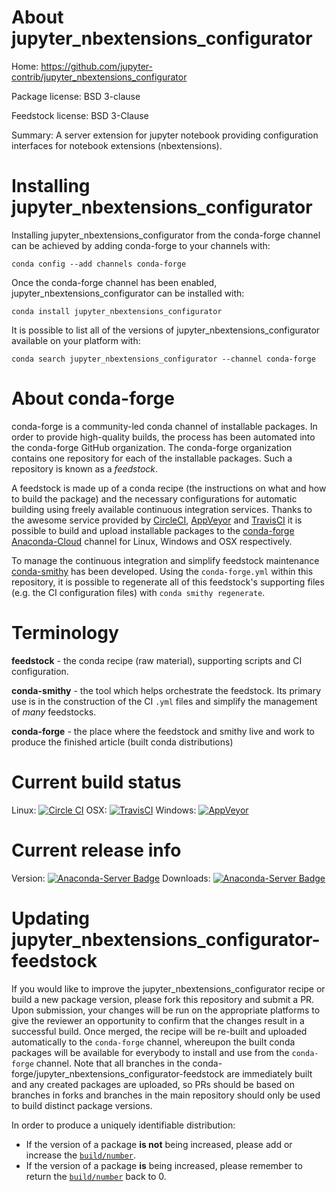 About jupyter_nbextensions_configurator
=======================================

Home: https://github.com/jupyter-contrib/jupyter_nbextensions_configurator

Package license: BSD 3-clause

Feedstock license: BSD 3-Clause

Summary: A server extension for jupyter notebook providing configuration interfaces for notebook extensions (nbextensions).



Installing jupyter_nbextensions_configurator
============================================

Installing jupyter_nbextensions_configurator from the conda-forge channel can be achieved by adding conda-forge to your channels with:

```
conda config --add channels conda-forge
```

Once the conda-forge channel has been enabled, jupyter_nbextensions_configurator can be installed with:

```
conda install jupyter_nbextensions_configurator
```

It is possible to list all of the versions of jupyter_nbextensions_configurator available on your platform with:

```
conda search jupyter_nbextensions_configurator --channel conda-forge
```


About conda-forge
=================

conda-forge is a community-led conda channel of installable packages.
In order to provide high-quality builds, the process has been automated into the
conda-forge GitHub organization. The conda-forge organization contains one repository
for each of the installable packages. Such a repository is known as a *feedstock*.

A feedstock is made up of a conda recipe (the instructions on what and how to build
the package) and the necessary configurations for automatic building using freely
available continuous integration services. Thanks to the awesome service provided by
[CircleCI](https://circleci.com/), [AppVeyor](http://www.appveyor.com/)
and [TravisCI](https://travis-ci.org/) it is possible to build and upload installable
packages to the [conda-forge](https://anaconda.org/conda-forge)
[Anaconda-Cloud](http://docs.anaconda.org/) channel for Linux, Windows and OSX respectively.

To manage the continuous integration and simplify feedstock maintenance
[conda-smithy](http://github.com/conda-forge/conda-smithy) has been developed.
Using the ``conda-forge.yml`` within this repository, it is possible to regenerate all of
this feedstock's supporting files (e.g. the CI configuration files) with ``conda smithy regenerate``.


Terminology
===========

**feedstock** - the conda recipe (raw material), supporting scripts and CI configuration.

**conda-smithy** - the tool which helps orchestrate the feedstock.
                   Its primary use is in the construction of the CI ``.yml`` files
                   and simplify the management of *many* feedstocks.

**conda-forge** - the place where the feedstock and smithy live and work to
                  produce the finished article (built conda distributions)

Current build status
====================

Linux: [![Circle CI](https://circleci.com/gh/conda-forge/jupyter_nbextensions_configurator-feedstock.svg?style=shield)](https://circleci.com/gh/conda-forge/jupyter_nbextensions_configurator-feedstock)
OSX: [![TravisCI](https://travis-ci.org/conda-forge/jupyter_nbextensions_configurator-feedstock.svg?branch=master)](https://travis-ci.org/conda-forge/jupyter_nbextensions_configurator-feedstock)
Windows: [![AppVeyor](https://ci.appveyor.com/api/projects/status/github/conda-forge/jupyter_nbextensions_configurator-feedstock?svg=True)](https://ci.appveyor.com/project/conda-forge/jupyter-nbextensions-configurator-feedstock/branch/master)

Current release info
====================
Version: [![Anaconda-Server Badge](https://anaconda.org/conda-forge/jupyter_nbextensions_configurator/badges/version.svg)](https://anaconda.org/conda-forge/jupyter_nbextensions_configurator)
Downloads: [![Anaconda-Server Badge](https://anaconda.org/conda-forge/jupyter_nbextensions_configurator/badges/downloads.svg)](https://anaconda.org/conda-forge/jupyter_nbextensions_configurator)


Updating jupyter_nbextensions_configurator-feedstock
====================================================

If you would like to improve the jupyter_nbextensions_configurator recipe or build a new
package version, please fork this repository and submit a PR. Upon submission,
your changes will be run on the appropriate platforms to give the reviewer an
opportunity to confirm that the changes result in a successful build. Once
merged, the recipe will be re-built and uploaded automatically to the
`conda-forge` channel, whereupon the built conda packages will be available for
everybody to install and use from the `conda-forge` channel.
Note that all branches in the conda-forge/jupyter_nbextensions_configurator-feedstock are
immediately built and any created packages are uploaded, so PRs should be based
on branches in forks and branches in the main repository should only be used to
build distinct package versions.

In order to produce a uniquely identifiable distribution:
 * If the version of a package **is not** being increased, please add or increase
   the [``build/number``](http://conda.pydata.org/docs/building/meta-yaml.html#build-number-and-string).
 * If the version of a package **is** being increased, please remember to return
   the [``build/number``](http://conda.pydata.org/docs/building/meta-yaml.html#build-number-and-string)
   back to 0.
